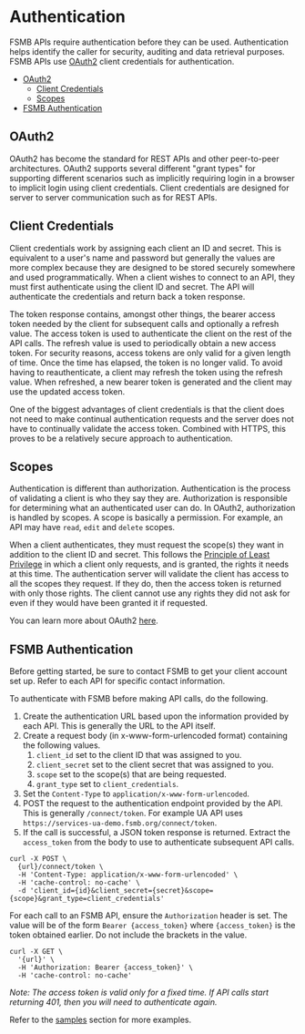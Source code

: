 # Authentication

FSMB APIs require authentication before they can be used. Authentication helps identify the caller for security, auditing and data retrieval purposes. FSMB APIs use [OAuth2](https://oauth.net/2/) client credentials for authentication.

- [OAuth2](#oauth2)
  - [Client Credentials](#client-credentials)
  - [Scopes](#scopes)
- [FSMB Authentication](#fsmb-authentication)

## OAuth2

OAuth2 has become the standard for REST APIs and other peer-to-peer architectures. OAuth2 supports several different "grant types" for supporting different scenarios such as implicitly requiring login in a browser to implicit login using client credentials. Client credentials are designed for server to server communication such as for REST APIs.

## Client Credentials

Client credentials work by assigning each client an ID and secret. This is equivalent to a user's name and password but generally the values are more complex because they are designed to be stored securely somewhere and used programmatically. When a client wishes to connect to an API, they must first authenticate using the client ID and secret. The API will authenticate the credentials and return back a token response. 

The token response contains, amongst other things, the bearer access token needed by the client for subsequent calls and optionally a refresh value. The access token is used to authenticate the client on the rest of the API calls. The refresh value is used to periodically obtain a new access token. For security reasons, access tokens are only valid for a given length of time. Once the time has elapsed, the token is no longer valid. To avoid having to reauthenticate, a client may refresh the token using the refresh value. When refreshed, a new bearer token is generated and the client may use the updated access token.

One of the biggest advantages of client credentials is that the client does not need to make continual authentication requests and the server does not have to continually validate the access token. Combined with HTTPS, this proves to be a relatively secure approach to authentication.

## Scopes

Authentication is different than authorization. Authentication is the process of validating a client is who they say they are. Authorization is responsible for determining what an authenticated user can do. In OAuth2, authorization is handled by scopes. A scope is basically a permission. For example, an API may have `read`, `edit` and `delete` scopes. 

When a client authenticates, they must request the scope(s) they want in addition to the client ID and secret. This follows the [Principle of Least Privilege](https://en.wikipedia.org/wiki/Principle_of_least_privilege) in which a client only requests, and is granted, the rights it needs at this time. The authentication server will validate the client has access to all the scopes they request. If they do, then the access token is returned with only those rights. The client cannot use any rights they did not ask for even if they would have been granted it if requested.

You can learn more about OAuth2 [here](https://oauth.net/2/).

## FSMB Authentication

Before getting started, be sure to contact FSMB to get your client account set up. Refer to each API for specific contact information.

To authenticate with FSMB before making API calls, do the following.

1. Create the authentication URL based upon the information provided by each API. This is generally the URL to the API itself.
3. Create a request body (in x-www-form-urlencoded format) containing the following values.
   1. `client_id` set to the client ID that was assigned to you.
   1. `client_secret` set to the client secret that was assigned to you.
   1. `scope` set to the scope(s) that are being requested.
   1. `grant_type` set to `client_credentials`.
4. Set the `Content-Type` to `application/x-www-form-urlencoded`.
5. POST the request to the authentication endpoint provided by the API. This is generally `/connect/token`. For example UA API uses `https://services-ua-demo.fsmb.org/connect/token`.
6. If the call is successful, a JSON token response is returned. Extract the `access_token` from the body to use to authenticate subsequent API calls.

```shell
curl -X POST \
  {url}/connect/token \
  -H 'Content-Type: application/x-www-form-urlencoded' \
  -H 'cache-control: no-cache' \
  -d 'client_id={id}&client_secret={secret}&scope={scope}&grant_type=client_credentials'
```

For each call to an FSMB API, ensure the `Authorization` header is set. The value will be of the form `Bearer {access_token}` where `{access_token}` is the token obtained earlier. Do not include the brackets in the value.

```shell
curl -X GET \
  '{url}' \
  -H 'Authorization: Bearer {access_token}' \  
  -H 'cache-control: no-cache'
```

*Note: The access token is valid only for a fixed time. If API calls start returning 401, then you will need to authenticate again.*

Refer to the [samples](../samples) section for more examples.
